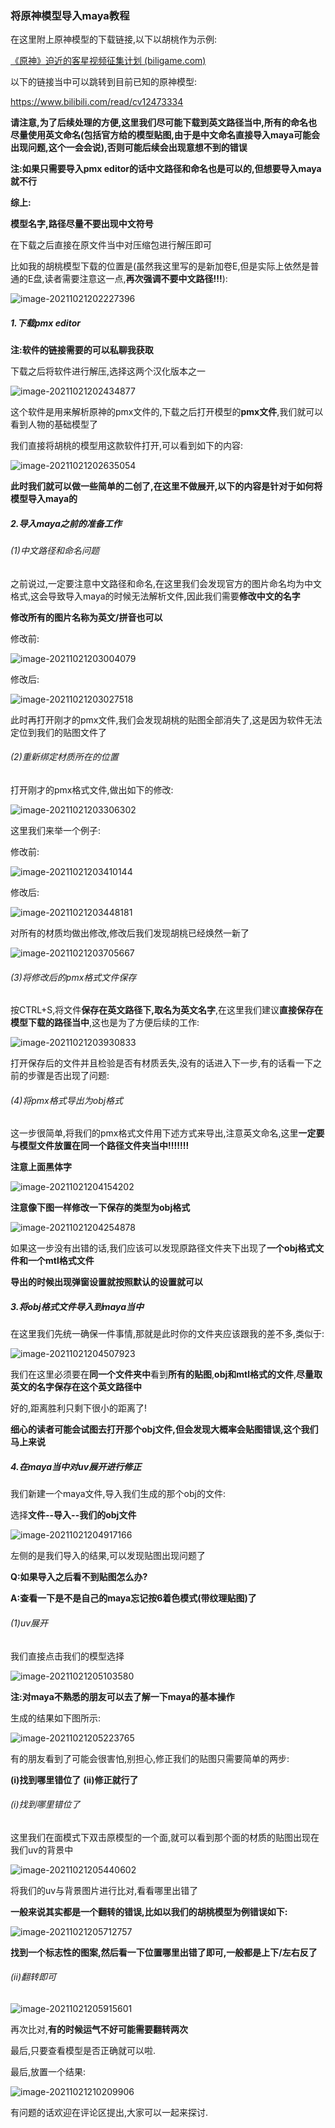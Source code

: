 ### 将原神模型导入maya教程

在这里附上原神模型的下载链接,以下以胡桃作为示例:

[《原神》迫近的客星视频征集计划 (biligame.com)](http://ys.biligame.com/pjdkx/)

以下的链接当中可以跳转到目前已知的原神模型:

https://www.bilibili.com/read/cv12473334

**请注意,为了后续处理的方便,这里我们尽可能下载到英文路径当中,所有的命名也尽量使用英文命名(包括官方给的模型贴图,由于是中文命名直接导入maya可能会出现问题,这个一会会说),否则可能后续会出现意想不到的错误**

**注:如果只需要导入pmx editor的话中文路径和命名也是可以的,但想要导入maya就不行**

**综上:**

**模型名字,路径尽量不要出现中文符号**

在下载之后直接在原文件当中对压缩包进行解压即可

比如我的胡桃模型下载的位置是(虽然我这里写的是新加卷E,但是实际上依然是普通的E盘,读者需要注意这一点,**再次强调不要中文路径!!!**):

![image-20211021202227396](将原神模型导入maya教程.assets/image-20211021202227396.png)

##### 1.下载pmx editor

**注:软件的链接需要的可以私聊我获取**

下载之后将软件进行解压,选择这两个汉化版本之一

![image-20211021202434877](将原神模型导入maya教程.assets/image-20211021202434877.png)

这个软件是用来解析原神的pmx文件的,下载之后打开模型的**pmx文件**,我们就可以看到人物的基础模型了

我们直接将胡桃的模型用这款软件打开,可以看到如下的内容:

![image-20211021202635054](将原神模型导入maya教程.assets/image-20211021202635054.png)

**此时我们就可以做一些简单的二创了,在这里不做展开,以下的内容是针对于如何将模型导入maya的**



##### 2.导入maya之前的准备工作

###### (1)中文路径和命名问题

之前说过,一定要注意中文路径和命名,在这里我们会发现官方的图片命名均为中文格式,这会导致导入maya的时候无法解析文件,因此我们需要**修改中文的名字**

**修改所有的图片名称为英文/拼音也可以**

修改前:

![image-20211021203004079](将原神模型导入maya教程.assets/image-20211021203004079.png)

修改后:

![image-20211021203027518](将原神模型导入maya教程.assets/image-20211021203027518.png)

此时再打开刚才的pmx文件,我们会发现胡桃的贴图全部消失了,这是因为软件无法定位到我们的贴图文件了

###### (2)重新绑定材质所在的位置

打开刚才的pmx格式文件,做出如下的修改:

![image-20211021203306302](将原神模型导入maya教程.assets/image-20211021203306302.png)

这里我们来举一个例子:

修改前:

![image-20211021203410144](将原神模型导入maya教程.assets/image-20211021203410144.png)

修改后:

![image-20211021203448181](将原神模型导入maya教程.assets/image-20211021203448181.png)

对所有的材质均做出修改,修改后我们发现胡桃已经焕然一新了

![image-20211021203705667](将原神模型导入maya教程.assets/image-20211021203705667.png)

###### (3)将修改后的pmx格式文件保存

按CTRL+S,将文件**保存在英文路径下,取名为英文名字**,在这里我们建议**直接保存在模型下载的路径当中**,这也是为了方便后续的工作:

![image-20211021203930833](将原神模型导入maya教程.assets/image-20211021203930833.png)

打开保存后的文件并且检验是否有材质丢失,没有的话进入下一步,有的话看一下之前的步骤是否出现了问题:

###### (4)将pmx格式导出为obj格式

这一步很简单,将我们的pmx格式文件用下述方式来导出,注意英文命名,这里**一定要与模型文件放置在同一个路径文件夹当中!!!!!!!**

**注意上面黑体字**

![image-20211021204154202](将原神模型导入maya教程.assets/image-20211021204154202.png)

**注意像下图一样修改一下保存的类型为obj格式**

![image-20211021204254878](将原神模型导入maya教程.assets/image-20211021204254878.png)

如果这一步没有出错的话,我们应该可以发现原路径文件夹下出现了**一个obj格式文件和一个mtl格式文件**

**导出的时候出现弹窗设置就按照默认的设置就可以**



##### 3.将obj格式文件导入到maya当中

在这里我们先统一确保一件事情,那就是此时你的文件夹应该跟我的差不多,类似于:

![image-20211021204507923](将原神模型导入maya教程.assets/image-20211021204507923.png)

我们在这里必须要在**同一个文件夹中**看到**所有的贴图**,**obj和mtl格式的文件**,**尽量取英文的名字保存在这个英文路径中**

好的,距离胜利只剩下很小的距离了!



**细心的读者可能会试图去打开那个obj文件,但会发现大概率会贴图错误,这个我们马上来说**

##### 4.在maya当中对uv展开进行修正

我们新建一个maya文件,导入我们生成的那个obj的文件:

选择**文件--导入--我们的obj文件**

![image-20211021204917166](将原神模型导入maya教程.assets/image-20211021204917166.png)

左侧的是我们导入的结果,可以发现贴图出现问题了

**Q:如果导入之后看不到贴图怎么办?**

**A:查看一下是不是自己的maya忘记按6着色模式(带纹理贴图)了**

###### (1)uv展开

我们直接点击我们的模型选择

![image-20211021205103580](将原神模型导入maya教程.assets/image-20211021205103580.png)

**注:对maya不熟悉的朋友可以去了解一下maya的基本操作**

生成的结果如下图所示:

![image-20211021205223765](将原神模型导入maya教程.assets/image-20211021205223765.png)

有的朋友看到了可能会很害怕,别担心,修正我们的贴图只需要简单的两步:

**(i)找到哪里错位了**
**(ii)修正就行了**

###### (i)找到哪里错位了

这里我们在面模式下双击原模型的一个面,就可以看到那个面的材质的贴图出现在我们uv的背景中

![image-20211021205440602](将原神模型导入maya教程.assets/image-20211021205440602.png)

将我们的uv与背景图片进行比对,看看哪里出错了

**一般来说其实都是一个翻转的错误,比如以我们的胡桃模型为例错误如下:**

![image-20211021205712757](将原神模型导入maya教程.assets/image-20211021205712757.png)

**找到一个标志性的图案,然后看一下位置哪里出错了即可,一般都是上下/左右反了**

###### (ii)翻转即可

![image-20211021205915601](将原神模型导入maya教程.assets/image-20211021205915601.png)

再次比对,**有的时候运气不好可能需要翻转两次**

最后,只要查看模型是否正确就可以啦.

最后,放置一个结果:

![image-20211021210209906](将原神模型导入maya教程.assets/image-20211021210209906.png)

有问题的话欢迎在评论区提出,大家可以一起来探讨.
